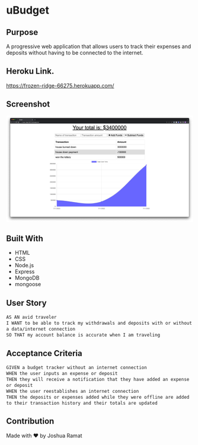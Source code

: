 # uBudget

## Purpose
A progressive web application that allows users to track their expenses and deposits without having to be connected to the internet.

## Heroku Link.
https://frozen-ridge-66275.herokuapp.com/

## Screenshot
![Screenshot of top of page](./public/screenshot/uBudget.png)

## Built With
* HTML
* CSS
* Node.js
* Express
* MongoDB
* mongoose

## User Story

```
AS AN avid traveler
I WANT to be able to track my withdrawals and deposits with or without a data/internet connection
SO THAT my account balance is accurate when I am traveling
```

## Acceptance Criteria

```
GIVEN a budget tracker without an internet connection
WHEN the user inputs an expense or deposit
THEN they will receive a notification that they have added an expense or deposit
WHEN the user reestablishes an internet connection
THEN the deposits or expenses added while they were offline are added to their transaction history and their totals are updated
```

## Contribution
Made with ❤️ by Joshua Ramat